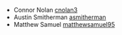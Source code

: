 * Connor Nolan [cnolan3](https://github.com/cnolan3)
* Austin Smitherman [asmitherman](https://github.com/asmitherman)
* Matthew Samuel [matthewsamuel95](https://github.com/matthewsamuel95)

